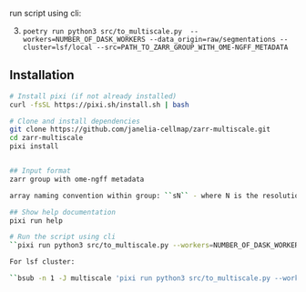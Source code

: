 
run script using cli:

3. ``poetry run python3 src/to_multiscale.py  --workers=NUMBER_OF_DASK_WORKERS --data_origin=raw/segmentations --cluster=lsf/local --src=PATH_TO_ZARR_GROUP_WITH_OME-NGFF_METADATA``


## Installation

```bash
# Install pixi (if not already installed)
curl -fsSL https://pixi.sh/install.sh | bash

# Clone and install dependencies
git clone https://github.com/janelia-cellmap/zarr-multiscale.git
cd zarr-multiscale
pixi install


## Input format
zarr group with ome-ngff metadata

array naming convention within group: ``sN`` - where N is the resolution level

## Show help documentation
pixi run help

# Run the script using cli
``pixi run python3 src/to_multiscale.py --workers=NUMBER_OF_DASK_WORKERS --data_origin=raw/segmentations --cluster=local --src=PATH_TO_ZARR_GROUP_WITH_OME-NGFF_METADATA``

For lsf cluster:

``bsub -n 1 -J multiscale 'pixi run python3 src/to_multiscale.py --workers=NUMBER_OF_DASK_WORKERS --data_origin=raw/segmentations --cluster=lsf --src=PATH_TO_ZARR_GROUP_WITH_OME-NGFF_METADATA --log-dir=dask_workers_logs'``
